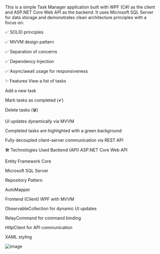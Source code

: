 This is a simple Task Manager application built with WPF (C#) as the client and ASP.NET Core Web API as the backend. It uses Microsoft SQL Server for data storage and demonstrates clean architecture principles with a focus on:

✅ SOLID principles

✅ MVVM design pattern

✅ Separation of concerns

✅ Dependency Injection

✅ Async/await usage for responsiveness

✨ Features
View a list of tasks

Add a new task

Mark tasks as completed (✔)

Delete tasks (🗑)

UI updates dynamically via MVVM

Completed tasks are highlighted with a green background

Fully decoupled client–server communication via REST API

🛠 Technologies Used
Backend (API)
ASP.NET Core Web API

Entity Framework Core

Microsoft SQL Server

Repository Pattern

AutoMapper

Frontend (Client)
WPF with MVVM

ObservableCollection for dynamic UI updates

RelayCommand for command binding

HttpClient for API communication

XAML styling

![image](https://github.com/user-attachments/assets/17b4b1ed-3c40-469d-947d-325400592513)
